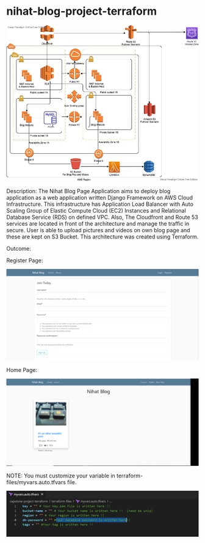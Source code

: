# nihat-blog-project-terraform

![Project_004][def]

[def]: nihat-blog.jpg

Description:
The Nihat Blog Page Application aims to deploy blog application as a web application written Django Framework on AWS Cloud Infrastructure. This infrastructure has Application Load Balancer with Auto Scaling Group of Elastic Compute Cloud (EC2) Instances and Relational Database Service (RDS) on defined VPC. Also, The Cloudfront and Route 53 services are located in front of the architecture and manage the traffic in secure. User is able to upload pictures and videos on own blog page and these are kept on S3 Bucket. This architecture was created using Terraform.

Outcome:

Register Page:

![Project_004](register.jpg)


Home Page:

![Project_004](anasayfa.jpg)


NOTE: You must customize your variable in  terraform-files/myvars.auto.tfvars file.

![Project_004](myvar.jpg)
